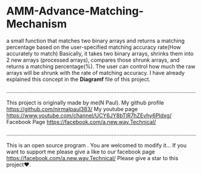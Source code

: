 # AMM-Advance-Matching-Mechanism
a small function that matches two binary arrays and returns a matching percentage based on the user-specified matching accuracy rate(How accurately to match)
Basically, it takes two binary arrays, shrinks them into 2 new arrays (processed arrays), compares those shrunk arrays, and returns a matching percentage(%).
The user can control how much the raw arrays will be shrunk with the rate of matching accuracy.
I have already explained this concept in the **Diagramf** file of this project.


............................................................................................................................

This project is originally made by me(N Paul). My github profile https://github.com/nirmalpaul383/
My youtube page https://www.youtube.com/channel/UCY6JY8bTlR7hZEvhy6Pldxg/
Facebook Page https://facebook.com/a.new.way.Technical/

............................................................................................................................

This is an open source program . You are welcomed to modify it... If you want to support me please
give a like to our facebook page https://facebook.com/a.new.way.Technical/ Please give a star to this project♥.
